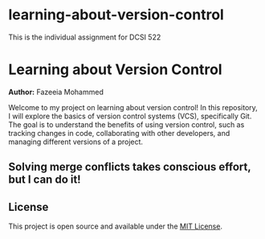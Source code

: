 # learning-about-version-control
This is the individual assignment for DCSI 522
# Learning about Version Control

**Author:** Fazeeia Mohammed

Welcome to my project on learning about version control! In this repository, I will explore the basics of version control systems (VCS), specifically Git. The goal is to understand the benefits of using version control, such as tracking changes in code, collaborating with other developers, and managing different versions of a project.


## Solving merge conflicts takes conscious effort, but I can do it!

## License
This project is open source and available under the [MIT License](LICENSE).
